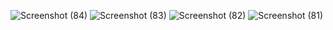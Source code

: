 ![Screenshot (84)](https://github.com/rahulkumar152131/url-shortner/assets/115453033/1ec85c10-73b3-4665-a174-9f1cf5eb3b91)
![Screenshot (83)](https://github.com/rahulkumar152131/url-shortner/assets/115453033/7a6f7a39-d2dd-4085-84a9-87663098b00a)
![Screenshot (82)](https://github.com/rahulkumar152131/url-shortner/assets/115453033/4de15655-1068-4dcc-8cff-a60d2d81ded8)
![Screenshot (81)](https://github.com/rahulkumar152131/url-shortner/assets/115453033/c4d6711a-1f08-495b-b2cd-7ea1c7984ec7)
